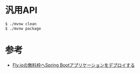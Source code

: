 # 汎用API

```bash
$ ./mvnw clean
$ ./mvnw package
```

# 参考

- [Fly.ioの無料枠へSpring Bootアプリケーションをデプロイする](https://zenn.dev/backpaper0/articles/3f840d391da4c5)

